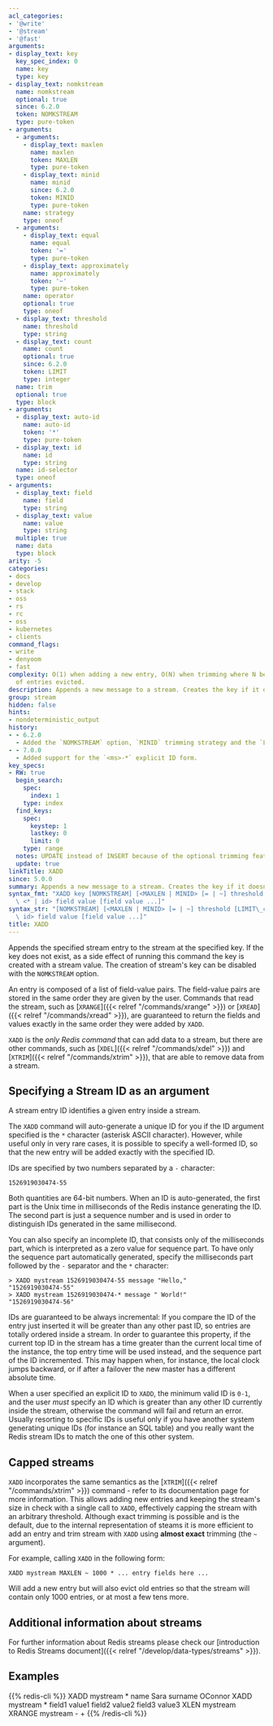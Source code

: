```yaml
---
acl_categories:
- '@write'
- '@stream'
- '@fast'
arguments:
- display_text: key
  key_spec_index: 0
  name: key
  type: key
- display_text: nomkstream
  name: nomkstream
  optional: true
  since: 6.2.0
  token: NOMKSTREAM
  type: pure-token
- arguments:
  - arguments:
    - display_text: maxlen
      name: maxlen
      token: MAXLEN
      type: pure-token
    - display_text: minid
      name: minid
      since: 6.2.0
      token: MINID
      type: pure-token
    name: strategy
    type: oneof
  - arguments:
    - display_text: equal
      name: equal
      token: '='
      type: pure-token
    - display_text: approximately
      name: approximately
      token: '~'
      type: pure-token
    name: operator
    optional: true
    type: oneof
  - display_text: threshold
    name: threshold
    type: string
  - display_text: count
    name: count
    optional: true
    since: 6.2.0
    token: LIMIT
    type: integer
  name: trim
  optional: true
  type: block
- arguments:
  - display_text: auto-id
    name: auto-id
    token: '*'
    type: pure-token
  - display_text: id
    name: id
    type: string
  name: id-selector
  type: oneof
- arguments:
  - display_text: field
    name: field
    type: string
  - display_text: value
    name: value
    type: string
  multiple: true
  name: data
  type: block
arity: -5
categories:
- docs
- develop
- stack
- oss
- rs
- rc
- oss
- kubernetes
- clients
command_flags:
- write
- denyoom
- fast
complexity: O(1) when adding a new entry, O(N) when trimming where N being the number
  of entries evicted.
description: Appends a new message to a stream. Creates the key if it doesn't exist.
group: stream
hidden: false
hints:
- nondeterministic_output
history:
- - 6.2.0
  - Added the `NOMKSTREAM` option, `MINID` trimming strategy and the `LIMIT` option.
- - 7.0.0
  - Added support for the `<ms>-*` explicit ID form.
key_specs:
- RW: true
  begin_search:
    spec:
      index: 1
    type: index
  find_keys:
    spec:
      keystep: 1
      lastkey: 0
      limit: 0
    type: range
  notes: UPDATE instead of INSERT because of the optional trimming feature
  update: true
linkTitle: XADD
since: 5.0.0
summary: Appends a new message to a stream. Creates the key if it doesn't exist.
syntax_fmt: "XADD key [NOMKSTREAM] [<MAXLEN | MINID> [= | ~] threshold [LIMIT\_count]]\
  \ <* | id> field value [field value ...]"
syntax_str: "[NOMKSTREAM] [<MAXLEN | MINID> [= | ~] threshold [LIMIT\_count]] <* |\
  \ id> field value [field value ...]"
title: XADD
---
```

Appends the specified stream entry to the stream at the specified key.
If the key does not exist, as a side effect of running this command the
key is created with a stream value. The creation of stream's key can be
disabled with the `NOMKSTREAM` option.

An entry is composed of a list of field-value pairs.
The field-value pairs are stored in the same order they are given by the user.
Commands that read the stream, such as [`XRANGE`]({{< relref "/commands/xrange" >}}) or [`XREAD`]({{< relref "/commands/xread" >}}), are guaranteed to return the fields and values exactly in the same order they were added by `XADD`.

`XADD` is the *only Redis command* that can add data to a stream, but 
there are other commands, such as [`XDEL`]({{< relref "/commands/xdel" >}}) and [`XTRIM`]({{< relref "/commands/xtrim" >}}), that are able to
remove data from a stream.

## Specifying a Stream ID as an argument

A stream entry ID identifies a given entry inside a stream.

The `XADD` command will auto-generate a unique ID for you if the ID argument
specified is the `*` character (asterisk ASCII character). However, while
useful only in very rare cases, it is possible to specify a well-formed ID, so
that the new entry will be added exactly with the specified ID.

IDs are specified by two numbers separated by a `-` character:

    1526919030474-55

Both quantities are 64-bit numbers. When an ID is auto-generated, the
first part is the Unix time in milliseconds of the Redis instance generating
the ID. The second part is just a sequence number and is used in order to
distinguish IDs generated in the same millisecond.

You can also specify an incomplete ID, that consists only of the milliseconds part, which is interpreted as a zero value for sequence part.
To have only the sequence part automatically generated, specify the milliseconds part followed by the `-` separator and the `*` character:

```
> XADD mystream 1526919030474-55 message "Hello,"
"1526919030474-55"
> XADD mystream 1526919030474-* message " World!"
"1526919030474-56"
```

IDs are guaranteed to be always incremental: If you compare the ID of the
entry just inserted it will be greater than any other past ID, so entries
are totally ordered inside a stream. In order to guarantee this property,
if the current top ID in the stream has a time greater than the current
local time of the instance, the top entry time will be used instead, and
the sequence part of the ID incremented. This may happen when, for instance,
the local clock jumps backward, or if after a failover the new master has
a different absolute time.

When a user specified an explicit ID to `XADD`, the minimum valid ID is
`0-1`, and the user *must* specify an ID which is greater than any other
ID currently inside the stream, otherwise the command will fail and return an error. Usually
resorting to specific IDs is useful only if you have another system generating
unique IDs (for instance an SQL table) and you really want the Redis stream
IDs to match the one of this other system.

## Capped streams

`XADD` incorporates the same semantics as the [`XTRIM`]({{< relref "/commands/xtrim" >}}) command - refer to its documentation page for more information.
This allows adding new entries and keeping the stream's size in check with a single call to `XADD`, effectively capping the stream with an arbitrary threshold.
Although exact trimming is possible and is the default, due to the internal representation of steams it is more efficient to add an entry and trim stream with `XADD` using **almost exact** trimming (the `~` argument).

For example, calling `XADD` in the following form:

    XADD mystream MAXLEN ~ 1000 * ... entry fields here ...
 
Will add a new entry but will also evict old entries so that the stream will contain only 1000 entries, or at most a few tens more.

## Additional information about streams

For further information about Redis streams please check our
[introduction to Redis Streams document]({{< relref "/develop/data-types/streams" >}}).

## Examples

{{% redis-cli %}}
XADD mystream * name Sara surname OConnor
XADD mystream * field1 value1 field2 value2 field3 value3
XLEN mystream
XRANGE mystream - +
{{% /redis-cli %}}

